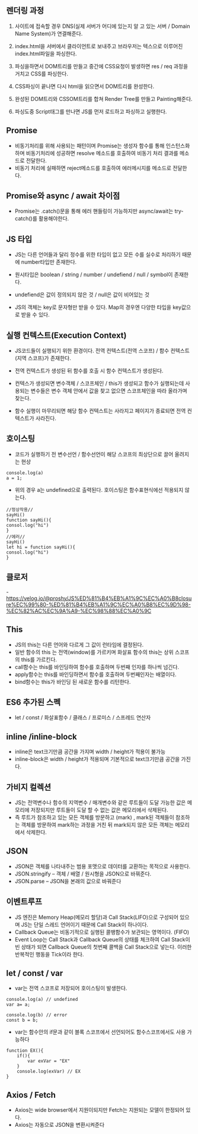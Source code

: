 ## **렌더링 과정**

1. 사이트에 접속할 경우 DNS(실제 서버가 어디에 있는지 알 고 있는 서버 / Domain Name System)가 연결해준다.

2. index.html을 서버에서 클라이언트로 보내주고 브라우저는 텍스으로 이루어진 index.html파일을 파싱한다.

3. 파싱을하면서 DOM트리를 만들고 중간에 CSS요청이 발생하면 res / req 과정을 거치고 CSS를 파싱한다.

4. CSS파싱이 끝나면 다시 html을 읽으면서 DOM트리를 완성한다.

5. 완성된 DOM트리와 CSSOM트리를 합쳐 Render Tree를 만들고 Painting해준다.

6. 파싱도중 Script태그를 만나면 JS를 먼저 로드하고 파싱하고 실행한다.

## **Promise**

- 비동기처리를 위해 사용되는 패턴이며 Promise는 생성자 함수를 통해 인스턴스화하며 비동기처리에 성공하면 resolve 메소드를 호출하여 비동기 처리 결과를 메소드로 전달한다.
- 비동기 처리에 실패하면 reject메소드를 호출하여 에러메시지를 메소드로 전달한다.

## **Promise와 async / await 차이점**

- Promise는 .catch()문을 통해 에러 핸들링이 가능하지만 async/await는 try-catch()를 활용해야한다.

## **JS 타입**

- JS는 다른 언어들과 달리 정수를 위한 타입이 없고 모든 수를 실수로 처리하기 때문에 number타입만 존재한다.

- 원시타입은 boolean / string / number / undefiend / null / symbol이 존재한다.

- undefiend은 값이 정의되지 않은 것 / null은 값이 비어있는 것

- JS의 객체는 key로 문자형만 받을 수 있다. Map의 경우엔 다양한 타입을 key값으로 받을 수 있다.

## **실행 컨텍스트(Execution Context)**

- JS코드들이 실행되기 위한 환경이다. 전역 컨텍스트(전역 스코프) / 함수 컨텍스트(지역 스코프)가 존재한다.

- 전역 컨텍스트가 생성된 뒤 함수를 호출 시 함수 컨텍스트가 생성된다.

- 컨텍스가 생성되면 변수객체 / 스코프체인 / this가 생성되고 함수가 실행되는데 사용되는 변수들은 변수 객체 안에서 값을 찾고 없으면 스코프체인을 따라 올라가며 찾는다.

- 함수 실행이 마무리되면 해당 함수 컨텍스트는 사라지고 페이지가 종료되면 전역 컨텍스트가 사라진다.

## **호이스팅**

- 코드가 실행하기 전 변수선언 / 함수선언이 해당 스코프의 최상단으로 끌어 올려지는 현상

```
console.log(a)
a = 1;
```

- 위의 경우 a는 undefined으로 출력된다. 호이스팅은 함수표현식에선 적용되지 않는다.

```
//정상작용//
sayHi()
function sayHi(){
consol.log("hi")
}
//에러//
sayHi()
let hi = function sayHi(){
consol.log("hi")
}
```

## **클로저**

-https://velog.io/@proshy/JS%ED%81%B4%EB%A1%9C%EC%A0%B8closure%EC%99%80-%ED%81%B4%EB%A1%9C%EC%A0%B8%EC%9D%98-%EC%82%AC%EC%9A%A9-%EC%98%88%EC%A0%9C

## **This**

- JS의 this는 다른 언어와 다르게 그 값이 런타임에 결정된다.
- 일반 함수의 this 는 전역(window)를 가르키며 화살표 함수의 this는 상위 스코프의 this를 가르킨다.
- call함수는 this를 바인딩하여 함수를 호출하며 두번째 인자를 하나씩 넘긴다.
- apply함수는 this를 바인딩하면서 함수를 호출하며 두번째인자는 배열이다.
- bind함수는 this가 바인딩 된 새로운 함수를 리턴한다.

## **ES6 추가된 스펙**

- let / const / 화살표함수 / 클래스 / 프로미스 / 스프레드 연산자

## **inline /inline-block**

- inline은 text크기만큼 공간을 가지며 width / height가 적용이 불가능
- inline-block은 width / height가 적용되며 기본적으로 text크기만큼 공간을 가진다.

## **가비지 컬렉션**

- JS는 전역변수나 함수의 지역변수 / 매개변수와 같은 루트들이 도달 가능한 값은 메모리에 저장되지만 루트들이 도달 할 수 없는 값은 메모리에서 삭제된다.
- 즉 루트가 참조하고 있는 모든 객체를 방문하고 (mark) , mark된 객체들이 참조하는 객체를 방문하여 mark하는 과정을 거친 뒤 mark되지 않은 모든 객체는 메모리에서 삭제한다.

## **JSON**

- JSON은 객체를 나타내주는 범용 포맷으로 데이터를 교환하는 목적으로 사용한다.
- JSON.stringify – 객체 / 배열 / 원시형을 JSON으로 바꿔준다.
- JSON.parse – JSON을 본래의 값으로 바꿔준다

## **이벤트루프**

- JS 엔진은 Memory Heap(메모리 할당)과 Call Stack(LIFO)으로 구성되어 있으며 JS는 단일 스레드 언어이기 때문에 Call Stack이 하나이다.
- Callback Queue는 비동기적으로 실행된 콜뱅함수가 보관되는 영역이다. (FIFO)
- Event Loop는 Call Stack과 Callback Queue의 상태를 체크하여 Call Stack이 빈 상태가 되면 Callback Queue의 첫번째 콜백을 Call Stack으로 넣는다. 이러한 반복적인 행동을 Tick이라 한다.

## **let / const / var**

- var는 전역 스코프로 저장되어 호이스팅이 발생한다.

```
console.log(a) // undefined
var a= a;

console.log(b) // error
const b = b;
```

- var는 함수안의 if문과 같이 블록 스코프에서 선언되어도 함수스코프에서도 사용 가능하다

```
function EX(){
    if(){
        var exVar = "EX"
    }
    console.log(exVar) // EX
}
```

## **Axios / Fetch**

- Axios는 wide browser에서 지원이되지만 Fetch는 지원되는 모델이 한정되어 있다.
- Axios는 자동으로 JSON을 변환시켜준다
